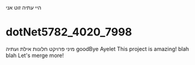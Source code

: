 היי עתיה זוט אני
# dotNet5782_4020_7998
מיני פרויקט חלונות אילת ועתיה
goodBye Ayelet
This project is amazing!
blah blah
Let's merge more!